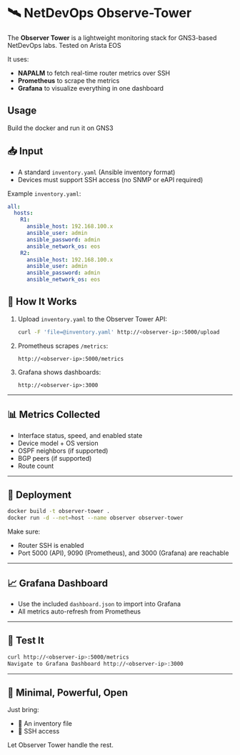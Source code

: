 
# 🛰️ NetDevOps Observe-Tower

The **Observer Tower** is a lightweight monitoring stack for GNS3-based NetDevOps labs. Tested on Arista EOS

It uses:
- **NAPALM** to fetch real-time router metrics over SSH
- **Prometheus** to scrape the metrics
- **Grafana** to visualize everything in one dashboard

## Usage

Build the docker and run it on GNS3

## 📥 Input

- A standard `inventory.yaml` (Ansible inventory format)
- Devices must support SSH access (no SNMP or eAPI required)

Example `inventory.yaml`:

```yaml
all:
  hosts:
    R1:
      ansible_host: 192.168.100.x
      ansible_user: admin
      ansible_password: admin
      ansible_network_os: eos
    R2:
      ansible_host: 192.168.100.x
      ansible_user: admin
      ansible_password: admin
      ansible_network_os: eos
```

## 🚀 How It Works

1. Upload `inventory.yaml` to the Observer Tower API:
   ```bash
   curl -F 'file=@inventory.yaml' http://<observer-ip>:5000/upload
   ```

2. Prometheus scrapes `/metrics`:
   ```
   http://<observer-ip>:5000/metrics
   ```

3. Grafana shows dashboards:
   ```
   http://<observer-ip>:3000
   ```

---

## 📊 Metrics Collected

- Interface status, speed, and enabled state
- Device model + OS version
- OSPF neighbors (if supported)
- BGP peers (if supported)
- Route count

---

## 🔧 Deployment

```bash
docker build -t observer-tower .
docker run -d --net=host --name observer observer-tower
```

Make sure:
- Router SSH is enabled
- Port 5000 (API), 9090 (Prometheus), and 3000 (Grafana) are reachable

---

## 📈 Grafana Dashboard

- Use the included `dashboard.json` to import into Grafana
- All metrics auto-refresh from Prometheus

---

## 🧪 Test It

```bash
curl http://<observer-ip>:5000/metrics
Navigate to Grafana Dashboard http://<observer-ip>:3000
```
---

## 🧠 Minimal, Powerful, Open

Just bring:
- 🧾 An inventory file
- 🔐 SSH access

Let Observer Tower handle the rest.